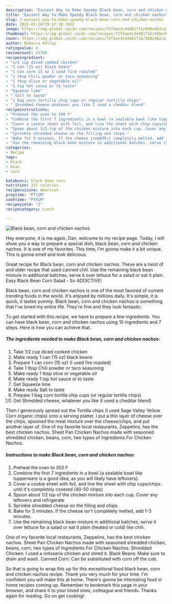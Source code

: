 ```yaml
---
description: "Easiest Way to Make Speedy Black bean, corn and chicken nachos"
title: "Easiest Way to Make Speedy Black bean, corn and chicken nachos"
slug: 3-easiest-way-to-make-speedy-black-bean-corn-and-chicken-nachos
date: 2022-02-26T19:57:28.783Z
image: https://img-global.cpcdn.com/recipes/72f4ae3cd4481716/680x482cq70/black-bean-corn-and-chicken-nachos-recipe-main-photo.jpg
thumbnail: https://img-global.cpcdn.com/recipes/72f4ae3cd4481716/680x482cq70/black-bean-corn-and-chicken-nachos-recipe-main-photo.jpg
cover: https://img-global.cpcdn.com/recipes/72f4ae3cd4481716/680x482cq70/black-bean-corn-and-chicken-nachos-recipe-main-photo.jpg
author: Rebecca Kelley
ratingvalue: 4
reviewcount: 23799
recipeingredient:
- "1/2 cup diced cooked chicken"
- "1 can (15 oz) black beans"
- "1 can corn 15 oz I used fire roasted"
- "1 tbsp Chili powder or taco seasoning"
- "1 tbsp olive or vegetable oil"
- "1 tsp hot sauce or to taste"
- "Squeeze lime"
- " Salt to taste"
- "1 bag corn tortilla chip cups or regular tortilla chips"
- " Shredded cheese whatever you like I used a cheddar blend"
recipeinstructions:
- "Preheat the oven to 350 F"
- "Combine the first 7 ingredients in a bowl (a sealable bowl like tupperware is a good idea, as you will likely have leftovers)."
- "Cover a cookie sheet with foil, and line the sheet with chip cups/chips until it&#39;s completely covered (40-50 chips)"
- "Spoon about 1/2 tsp of the chicken mixture into each cup. Cover any leftovers and refrigerate"
- "Sprinkle shredded cheese on the filling and chips."
- "Bake for 5 minutes. If the cheese isn&#39;t completely melted, add 1-3 minutes."
- "Use the remaining black bean mixture in additional batches, serve it over lettuce for a salad or eat it plain (heated or cold) like chili."
categories:
- Recipe
tags:
- black
- bean
- corn

katakunci: black bean corn 
nutrition: 227 calories
recipecuisine: American
preptime: "PT12M"
cooktime: "PT41M"
recipeyield: "2"
recipecategory: Lunch

---
```



![Black bean, corn and chicken nachos](https://img-global.cpcdn.com/recipes/72f4ae3cd4481716/680x482cq70/black-bean-corn-and-chicken-nachos-recipe-main-photo.jpg)

Hey everyone, it is me again, Dan, welcome to my recipe page. Today, I will show you a way to prepare a special dish, black bean, corn and chicken nachos. It is one of my favorites. This time, I'm gonna make it a bit unique. This is gonna smell and look delicious.

Great recipe for Black bean, corn and chicken nachos. These are a twist of and older recipe that used canned chili. Use the remaining black bean mixture in additional batches, serve it over lettuce for a salad or eat it plain. Easy Black Bean Corn Salad - So ADDICTIVE!

Black bean, corn and chicken nachos is one of the most favored of current trending foods in the world. It's enjoyed by millions daily. It's simple, it is quick, it tastes yummy. Black bean, corn and chicken nachos is something that I've loved my entire life. They're fine and they look fantastic.


To get started with this recipe, we have to prepare a few ingredients. You can have black bean, corn and chicken nachos using 10 ingredients and 7 steps. Here is how you can achieve that.

<!--inarticleads1-->

##### The ingredients needed to make Black bean, corn and chicken nachos:

1. Take 1/2 cup diced cooked chicken
1. Make ready 1 can (15 oz) black beans
1. Prepare 1 can corn (15 oz) (I used fire roasted)
1. Take 1 tbsp Chili powder or taco seasoning
1. Make ready 1 tbsp olive or vegetable oil
1. Make ready 1 tsp hot sauce or to taste
1. Get Squeeze lime
1. Make ready  Salt to taste
1. Prepare 1 bag corn tortilla chip cups (or regular tortilla chips)
1. Get  Shredded cheese, whatever you like (I used a cheddar blend)


Then I generously spread out the Tortilla chips (I used Sage Valley Yellow Corn organic chips) onto a serving platter. I put a thin layer of cheese over the chips, spooned the meat mixture over the cheese/chips, and put another layer of. One of my favorite local restaurants, Zeppelins, has the best chicken nachos. Sheet Pan Chicken Nachos made with seasoned shredded chicken, beans, corn, two types of Ingredients For Chicken Nachos. 

<!--inarticleads2-->

##### Instructions to make Black bean, corn and chicken nachos:

1. Preheat the oven to 350 F
1. Combine the first 7 ingredients in a bowl (a sealable bowl like tupperware is a good idea, as you will likely have leftovers).
1. Cover a cookie sheet with foil, and line the sheet with chip cups/chips until it&#39;s completely covered (40-50 chips)
1. Spoon about 1/2 tsp of the chicken mixture into each cup. Cover any leftovers and refrigerate
1. Sprinkle shredded cheese on the filling and chips.
1. Bake for 5 minutes. If the cheese isn&#39;t completely melted, add 1-3 minutes.
1. Use the remaining black bean mixture in additional batches, serve it over lettuce for a salad or eat it plain (heated or cold) like chili.


One of my favorite local restaurants, Zeppelins, has the best chicken nachos. Sheet Pan Chicken Nachos made with seasoned shredded chicken, beans, corn, two types of Ingredients For Chicken Nachos. Shredded Chicken: I used a rotisserie chicken and shred it. Black Beans: Make sure to drain and wash. Canned Corn: Can be substituted with corn off the cob. 

So that is going to wrap this up for this exceptional food black bean, corn and chicken nachos recipe. Thank you very much for your time. I'm confident you will make this at home. There's gonna be interesting food in home recipes coming up. Remember to bookmark this page in your browser, and share it to your loved ones, colleague and friends. Thanks again for reading. Go on get cooking!
